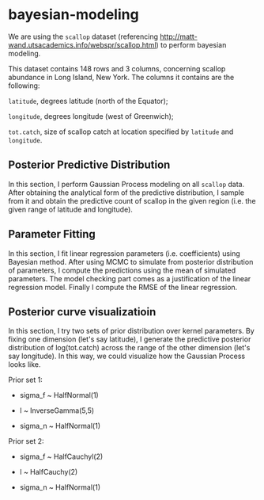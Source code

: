 # bayesian-modeling

We are using the `scallop` dataset (referencing http://matt-wand.utsacademics.info/webspr/scallop.html) to perform bayesian modeling. 

This dataset contains 148 rows and 3 columns, concerning scallop abundance in Long Island, New York. The columns it contains are the following:

`latitude`, degrees latitude (north of the Equator);

`longitude`, degrees longitude (west of Greenwich);

`tot.catch`, size of scallop catch at location specified by `latitude` and `longitude`.

## Posterior Predictive Distribution

In this section, I perform Gaussian Process modeling on all `scallop` data. After obtaining the analytical form of the predictive distribution, 
I sample from it and obtain the predictive count of scallop in the given region (i.e. the given range of latitude and longitude).

## Parameter Fitting

In this section, I fit linear regression parameters (i.e. coefficients) using Bayesian method. After using MCMC to simulate from posterior distribution of 
parameters, I compute the predictions using the mean of simulated parameters. The model checking part comes as a justification of the linear regression model.
Finally I compute the RMSE of the linear regression.

## Posterior curve visualizatioin

In this section, I try two sets of prior distribution over kernel parameters. By fixing one dimension (let's say latitude), I generate the predictive posterior distribution of log(tot.catch) across the range of the other dimension (let's say longitude). In this way, we could visualize how the Gaussian Process looks like.

Prior set 1:

- sigma_f ~ HalfNormal(1)

- l ~ InverseGamma(5,5)

- sigma_n ~ HalfNormal(1)


Prior set 2:

- sigma_f ~ HalfCauchyl(2)

- l ~ HalfCauchy(2)

- sigma_n ~ HalfNormal(1)
